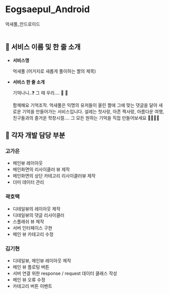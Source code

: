 # Eogsaepul_Android
억새풀_안드로이드
</br></br>

## 📌 서비스 이름 및 한 줄 소개

- **서비스명**

    억새풀 (어거지로 새롭게 풀이하는 짤의 제목)

- **서비스 한 줄 소개**

    기억나니..❓ 그 때 우리…. 💫 🥺

    함께해요 기억조작. 억새풀은 익명의 유저들이 올린 짤에 그에 맞는 댓글을 달아 새로운 기억을 만들어가는 서비스입니다. 설레는 첫사랑, 아픈 짝사랑, 아름다운 여행, 친구들과의 즐거운 학창시절…. 그 모든 원하는 기억을 직접 만들어보세요 🧙‍♀🧙‍♂

## 📌 각자 개발 담당 부분

### 고가은

- 메인뷰 레이아웃
- 메인화면의 리사이클러 뷰 제작
- 메인화면의 상단 카테고리 리사이클러뷰 제작
- 더미 데이터 관리

### 곽호택

- 디테일뷰의 레이아웃 제작
- 디테일뷰의 댓글 리사이클러
- 스플래쉬 뷰 제작
- 서버 인터페이스 구현
- 메인 뷰 카테고리 수정

### 김기현

- 디테일뷰, 메인뷰 레이아웃 제작
- 메인 뷰 플로팅 버튼
- 서버 연결 위한 response / request 데이터 클래스 작성
- 메인 뷰 오류 수정
- 카테고리 버튼 이벤트

